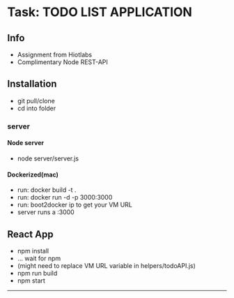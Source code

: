 # Task: TODO LIST APPLICATION #

## Info ##
* Assignment from Hiotlabs
* Complimentary Node REST-API

## Installation ##
* git pull/clone <repo-url>
* cd into folder

### server ###
#### Node server ####
* node server/server.js

#### Dockerized(mac) ####
* run: docker build -t <prefered image name> .
* run: docker run -d -p 3000:3000 <image name>
* run: boot2docker ip to get your VM URL
* server runs a <VM URL>:3000

## React App ##
* npm install
* ... wait for npm
* (might need to replace VM URL variable in helpers/todoAPI.js)
* npm run build
* npm start

----------------------------------------------------------------------------------------------------------
